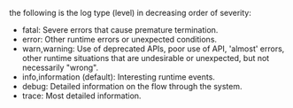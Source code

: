 the following is the log type (level) in decreasing order of severity:

- fatal: Severe errors that cause premature termination.
- error: Other runtime errors or unexpected conditions.
- warn,warning: Use of deprecated APIs, poor use of API, 'almost' errors, other runtime situations that are undesirable or unexpected, but not necessarily "wrong".
- info,information (default): Interesting runtime events.
- debug: Detailed information on the flow through the system.
- trace: Most detailed information.